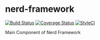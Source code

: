 # nerd-framework

[![Build Status](https://travis-ci.org/nerd-framework/nerd-framework.svg?branch=master)](https://travis-ci.org/nerd-framework/nerd-framework)
[![Coverage Status](https://coveralls.io/repos/github/nerd-framework/nerd-framework/badge.svg?branch=master)](https://coveralls.io/github/nerd-framework/nerd-framework?branch=master)
[![StyleCI](https://styleci.io/repos/70129472/shield?branch=master)](https://styleci.io/repos/70129472)

Main Component of Nerd Framework
